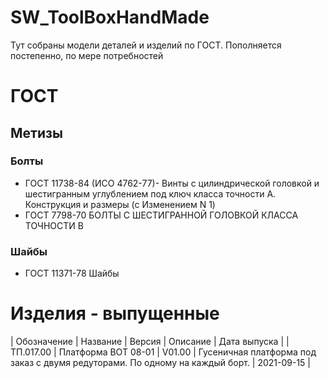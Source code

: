 # SW_ToolBoxHandMade
Тут собраны модели деталей и изделий по ГОСТ. 
Пополняется постепенно, по мере потребностей

# ГОСТ
## Метизы
### 	Болты
- ГОСТ 11738-84 (ИСО 4762-77)- Винты с цилиндрической головкой и шестигранным углублением под ключ класса точности A. Конструкция и размеры (с Изменением N 1)
- ГОСТ 7798-70 БОЛТЫ С ШЕСТИГРАННОЙ ГОЛОВКОЙ КЛАССА ТОЧНОСТИ В
###	Шайбы
- ГОСТ 11371-78 Шайбы

# Изделия - выпущенные
| Обозначение | Название | Версия | Описание | Дата выпуска |
| ТП.017.00 | Платформа BOT 08-01 | V01.00 | Гусеничная платформа под заказ с двумя редуторами. По одному на каждый борт. | 2021-09-15 |
